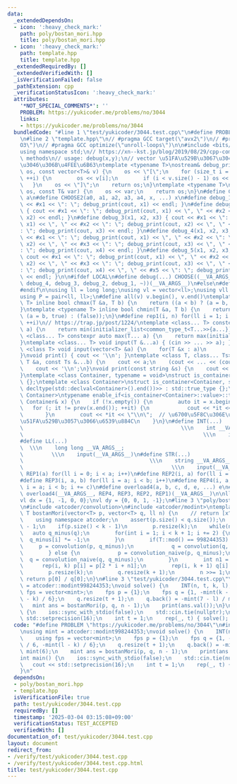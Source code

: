 ```yaml
---
data:
  _extendedDependsOn:
  - icon: ':heavy_check_mark:'
    path: poly/bostan_mori.hpp
    title: poly/bostan_mori.hpp
  - icon: ':heavy_check_mark:'
    path: template.hpp
    title: template.hpp
  _extendedRequiredBy: []
  _extendedVerifiedWith: []
  _isVerificationFailed: false
  _pathExtension: cpp
  _verificationStatusIcon: ':heavy_check_mark:'
  attributes:
    '*NOT_SPECIAL_COMMENTS*': ''
    PROBLEM: https://yukicoder.me/problems/no/3044
    links:
    - https://yukicoder.me/problems/no/3044
  bundledCode: "#line 1 \"test/yukicoder/3044.test.cpp\"\n#define PROBLEM \"https://yukicoder.me/problems/no/3044\"\
    \n#line 2 \"template.hpp\"\n// #pragma GCC target(\"avx2\")\n// #pragma GCC optimize(\"\
    O3\")\n// #pragma GCC optimize(\"unroll-loops\")\n\n#include <bits/stdc++.h>\n\
    using namespace std;\n// https://xn--kst.jp/blog/2019/08/29/cpp-comp/\n// debug\
    \ methods\n// usage: debug(x,y);\n// vector \u51FA\u529B\u3067\u304D\u308B\u3088\
    \u3046\u306B\u4FEE\u6B63\ntemplate <typename T>\nostream& debug_print(ostream&\
    \ os, const vector<T>& v) {\n    os << \"[\";\n    for (size_t i = 0; i < v.size();\
    \ ++i) {\n        os << v[i];\n        if (i < v.size() - 1) os << \", \";\n \
    \   }\n    os << \"]\";\n    return os;\n}\ntemplate <typename T>\nostream& debug_print(ostream&\
    \ os, const T& var) {\n    os << var;\n    return os;\n}\n#define CHOOSE(a) CHOOSE2\
    \ a\n#define CHOOSE2(a0, a1, a2, a3, a4, x, ...) x\n#define debug_1(x1) { cout\
    \ << #x1 << \": \"; debug_print(cout, x1) << endl; }\n#define debug_2(x1, x2)\
    \ { cout << #x1 << \": \"; debug_print(cout, x1) << \", \" << #x2 << \": \"; debug_print(cout,\
    \ x2) << endl; }\n#define debug_3(x1, x2, x3) { cout << #x1 << \": \"; debug_print(cout,\
    \ x1) << \", \" << #x2 << \": \"; debug_print(cout, x2) << \", \" << #x3 << \"\
    : \"; debug_print(cout, x3) << endl; }\n#define debug_4(x1, x2, x3, x4) { cout\
    \ << #x1 << \": \"; debug_print(cout, x1) << \", \" << #x2 << \": \"; debug_print(cout,\
    \ x2) << \", \" << #x3 << \": \"; debug_print(cout, x3) << \", \" << #x4 << \"\
    : \"; debug_print(cout, x4) << endl; }\n#define debug_5(x1, x2, x3, x4, x5) {\
    \ cout << #x1 << \": \"; debug_print(cout, x1) << \", \" << #x2 << \": \"; debug_print(cout,\
    \ x2) << \", \" << #x3 << \": \"; debug_print(cout, x3) << \", \" << #x4 << \"\
    : \"; debug_print(cout, x4) << \", \" << #x5 << \": \"; debug_print(cout, x5)\
    \ << endl; }\n\n#ifdef LOCAL\n#define debug(...) CHOOSE((__VA_ARGS__, debug_5,\
    \ debug_4, debug_3, debug_2, debug_1, ~))(__VA_ARGS__)\n#else\n#define debug(...)\n\
    #endif\n\nusing ll = long long;\nusing vl = vector<ll>;\nusing vll = vector<vl>;\n\
    using P = pair<ll, ll>;\n#define all(v) v.begin(), v.end()\ntemplate <typename\
    \ T> inline bool chmax(T &a, T b) {\n    return ((a < b) ? (a = b, true) : (false));\n\
    }\ntemplate <typename T> inline bool chmin(T &a, T b) {\n    return ((a > b) ?\
    \ (a = b, true) : (false));\n}\n#define rep1(i, n) for(ll i = 1; i <= ((ll)n);\
    \ ++i)\n// https://trap.jp/post/1224/\ntemplate <class... T> constexpr auto min(T...\
    \ a) {\n    return min(initializer_list<common_type_t<T...>>{a...});\n}\ntemplate\
    \ <class... T> constexpr auto max(T... a) {\n    return max(initializer_list<common_type_t<T...>>{a...});\n\
    }\ntemplate <class... T> void input(T &...a) { (cin >> ... >> a); }\ntemplate\
    \ <class T> void input(vector<T> &a) {\n    for(T &x : a)\n        cin >> x;\n\
    }\nvoid print() { cout << '\\n'; }\ntemplate <class T, class... Ts> void print(const\
    \ T &a, const Ts &...b) {\n    cout << a;\n    (cout << ... << (cout << ' ', b));\n\
    \    cout << '\\n';\n}\nvoid print(const string &s) {\n    cout << s << '\\n';\n\
    }\ntemplate <class Container, typename = void>\nstruct is_container : std::false_type\
    \ {};\ntemplate <class Container>\nstruct is_container<Container, std::void_t<decltype(std::declval<Container>().begin()),\
    \ decltype(std::declval<Container>().end())>> : std::true_type {};\ntemplate <class\
    \ Container>\ntypename enable_if<is_container<Container>::value>::type print(const\
    \ Container& x) {\n    if (!x.empty()) {\n        auto it = x.begin();\n     \
    \   for (; it != prev(x.end()); ++it) {\n            cout << *it << \" \";\n \
    \       }\n        cout << *it << \"\\n\";  // \u6700\u5F8C\u306E\u8981\u7D20\u3092\
    \u51FA\u529B\u3057\u3066\u6539\u884C\n    }\n}\n#define INT(...)             \
    \                                                  \\\n    int __VA_ARGS__;  \
    \                                                         \\\n    input(__VA_ARGS__)\n\
    #define LL(...)                                                              \
    \  \\\n    long long __VA_ARGS__;                                            \
    \         \\\n    input(__VA_ARGS__)\n#define STR(...)                       \
    \                                        \\\n    string __VA_ARGS__;         \
    \                                               \\\n    input(__VA_ARGS__)\n#define\
    \ REP1(a) for(ll i = 0; i < a; i++)\n#define REP2(i, a) for(ll i = 0; i < a; i++)\n\
    #define REP3(i, a, b) for(ll i = a; i < b; i++)\n#define REP4(i, a, b, c) for(ll\
    \ i = a; i < b; i += c)\n#define overload4(a, b, c, d, e, ...) e\n#define rep(...)\
    \ overload4(__VA_ARGS__, REP4, REP3, REP2, REP1)(__VA_ARGS__)\n\nll inf = 3e18;\n\
    vl dx = {1, -1, 0, 0};\nvl dy = {0, 0, 1, -1};\n#line 3 \"poly/bostan_mori.hpp\"\
    \n#include <atcoder/convolution>\n#include <atcoder/modint>\ntemplate <class T>\
    \ T bostanMori(vector<T> p, vector<T> q, ll n) {\n    // return [x^n]P(x)/Q(x)\n\
    \    using namespace atcoder;\n    assert(p.size() < q.size());\n    int k = ssize(q)\
    \ - 1;\n    if(p.size() < k - 1)\n        p.resize(k);\n    while(n) {\n     \
    \   auto q_minus(q);\n        for(int i = 1; i < k + 1; i += 2) {\n          \
    \  q_minus[i] *= -1;\n        }\n        if(T::mod() == 998244353) {\n       \
    \     p = convolution(p, q_minus);\n            q = convolution(q, q_minus);\n\
    \        } else {\n            p = convolution_naive(p, q_minus);\n          \
    \  q = convolution_naive(q, q_minus);\n        }\n        int n1 = n & 1;\n  \
    \      rep(i, k) p[i] = p[2 * i + n1];\n        rep(i, k + 1) q[i] = q[2 * i];\n\
    \        p.resize(k);\n        q.resize(k + 1);\n        n >>= 1;\n    }\n   \
    \ return p[0] / q[0];\n}\n#line 3 \"test/yukicoder/3044.test.cpp\"\nusing mint\
    \ = atcoder::modint998244353;\nvoid solve() {\n    INT(n, t, k, l);\n    using\
    \ fps = vector<mint>;\n    fps p = {1};\n    fps q = {1, -mint(k - 1) / 6, -mint(l\
    \ - k) / 6};\n    q.resize(t + 1);\n    q.back() = -mint(7 - l) / mint(6);\n \
    \   mint ans = bostanMori(p, q, n - 1);\n    print(ans.val());\n}\nint main()\
    \ {\n    ios::sync_with_stdio(false);\n    std::cin.tie(nullptr);\n    cout <<\
    \ std::setprecision(16);\n    int t = 1;\n    rep(_, t) { solve(); }\n}\n"
  code: "#define PROBLEM \"https://yukicoder.me/problems/no/3044\"\n#include \"poly/bostan_mori.hpp\"\
    \nusing mint = atcoder::modint998244353;\nvoid solve() {\n    INT(n, t, k, l);\n\
    \    using fps = vector<mint>;\n    fps p = {1};\n    fps q = {1, -mint(k - 1)\
    \ / 6, -mint(l - k) / 6};\n    q.resize(t + 1);\n    q.back() = -mint(7 - l) /\
    \ mint(6);\n    mint ans = bostanMori(p, q, n - 1);\n    print(ans.val());\n}\n\
    int main() {\n    ios::sync_with_stdio(false);\n    std::cin.tie(nullptr);\n \
    \   cout << std::setprecision(16);\n    int t = 1;\n    rep(_, t) { solve(); }\n\
    }\n"
  dependsOn:
  - poly/bostan_mori.hpp
  - template.hpp
  isVerificationFile: true
  path: test/yukicoder/3044.test.cpp
  requiredBy: []
  timestamp: '2025-03-04 03:15:08+09:00'
  verificationStatus: TEST_ACCEPTED
  verifiedWith: []
documentation_of: test/yukicoder/3044.test.cpp
layout: document
redirect_from:
- /verify/test/yukicoder/3044.test.cpp
- /verify/test/yukicoder/3044.test.cpp.html
title: test/yukicoder/3044.test.cpp
---
```

